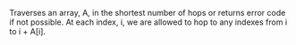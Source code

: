 Traverses an array, A, in the shortest number of hops or returns error code if not possible. At each index, i, we are allowed to hop to any indexes from i to i + A[i].